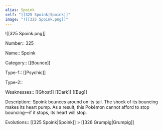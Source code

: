 ```yaml
---
alias: Spoink
self: "[[325 Spoink|Spoink]]"
image: "![[325 Spoink.png]]"
---
```


![[325 Spoink.png]]


Number:: 325

Name:: Spoink

Category:: [[Bounce]]

Type-1:: [[Psychic]]

Type-2:: 

Weaknesses:: [[Ghost]] [[Dark]] [[Bug]] 

Description:: Spoink bounces around on its tail. The shock of its bouncing makes its heart pump. As a result, this Pokémon cannot afford to stop bouncing—if it stops, its heart will stop.

Evolutions:: [[325 Spoink|Spoink]] > [[326 Grumpig|Grumpig]]
